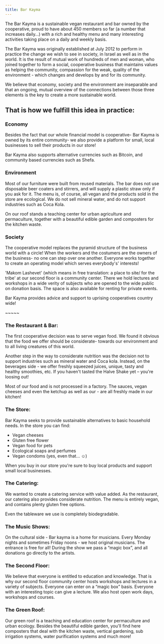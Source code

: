 ```yaml
---
title: Bar Kayma
---
```


<p>The Bar Kayma is a sustainable vegan restaurant and bar owned by the cooperative, proud to have about 450 members so far (a number that increases daily…) with a rich and healthy menu and many interesting activities taking place on a daily and weekly basis.
<p>The Bar Kayma was originally established at July 2012 to perform in practice the change we wish to see in society, in Israel as well as in the world. It is the result of mutual work of hundreds of men and woman, who joined together to form a social, cooperative business that maintains values as helping the community, compassion for the weak, quality of the environment - which changes and develops by and for its community.
<p>We believe that economy, society and the environment are inseparable and that an ongoing, mutual overview of the connections between those three elements is the key to create a more sustainable world.
<h2>That is how we fulfill this idea in practice:</h2>
<h3>Economy</h3>
<p>Besides the fact that our whole financial model is cooperative- Bar Kayma is owned by its entire community- we also provide a platform for small, local businesses to sell their products in our store!
<p>Bar Kayma also supports alternative currencies such as Bitcoin, and community based currencies such as Shefa.  
<h3>Environment</h3>
<p>Most of our furniture were built from reused materials. The bar does not use disposable beer coaters and stirrers, and will supply a plastic straw only if you ask for it.  The menu is, of course, all vegan and the products sold in the store are ecological. We do not sell mineral water, and do not support industries such as Coca Kola.
<p>On our roof stands a teaching center for urban agriculture and permaculture, together with a beautiful edible garden and composters for the kitchen waste.
<h3>Society</h3>
<p>The cooperative model replaces the pyramid structure of the business world with a circle! When the workers and the costumers are the owners of the business- no one can step over one another. Everyone works together to create an operating model which serves everybody's' interests!
<p>'Makom Lashevet' (which means in free translation: a place to site/ for the tribe' at our second floor is a community center. There we hold lectures and workshops in a wide verity of subjects who are opened to the wide public on donation basis. The space is also available for renting for private events.
<p>Bar Kayma provides advice and support to uprising cooperatives country wide!
<p>~~~~~
<h3>The Restaurant & Bar:</h3>
<p>The first cooperative decision was to serve vegan food. We found it obvious that the food we offer should be considerate- towards our environment and to all living creatures of this world.
<p>Another step in the way to considerate nutrition was the decision not to support industries such as mineral water and Coca kola. Instead, on the  beverages side - we offer freshly squeezed juices, unique, tasty and healthy smoothies, etc. If you haven't tasted the Halve Shake yet – you're loosing out!
<p>Most of our food and is not processed in a factory. The sauces, vegan cheeses and even the ketchup as well as our - are all freshly made in our kitchen!
<h3>The Store:</h3>
<p>Bar Kayma seeks to provide sustainable alternatives to basic household needs. In the store you can find:
<ul><li>Vegan cheeses</li>
<li>Gluten free flower</li>
<li>Vegan food for pets</li>
<li>Ecological soaps and perfumes</li>
<li>Vegan condoms (yes, even that… ☺)</li></ul>
<p>When you buy in our store you're sure to buy local products and support small local businesses.
<h3>The Catering:</h3>
<p>We wanted to create a catering service with value added.  As the restaurant, our catering also provides considerate nutrition. The menu is entirely vegan, and contains plenty gluten free options.
<p>Even the tableware we use is completely biodegradable.
<h3>The Music Shows:</h3>
<p>On the cultural side - Bar kayma is a home for musicians. Every Monday nights and sometimes Friday noons - we host original musicians. The entrance is free for all! During the show we pass a “magic box”, and all donations go directly to the artists.
<h3>The Second Floor:</h3>
<p>We believe that everyone is entitled to education and knowledge. That is why our second floor community center hosts workshops and lectures in a variety of subjects. Everyone can enter on a “magic box” basis. Everyone with an interesting topic can give a lecture. We also host open work days, workshops and courses.
<h3>The Green Roof:</h3>
<p>Our green roof is a teaching and education center for permaculture and urban ecology. Besides the beautiful edible garden, you'll find here composters that deal with the kitchen waste, vertical gardening, sub irrigation systems, water purification systems and much more!
